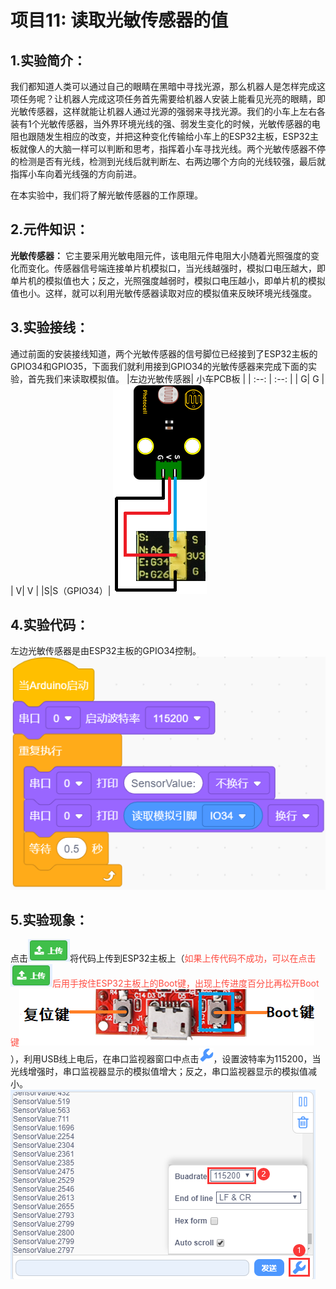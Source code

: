 # 项目11: 读取光敏传感器的值

## 1.实验简介：

我们都知道人类可以通过自己的眼睛在黑暗中寻找光源，那么机器人是怎样完成这项任务呢？让机器人完成这项任务首先需要给机器人安装上能看见光亮的眼睛，即光敏传感器，这样就能让机器人通过光源的强弱来寻找光源。我们的小车上左右各装有1个光敏传感器，当外界环境光线的强、弱发生变化的时候，光敏传感器的电阻也跟随发生相应的改变，并把这种变化传输给小车上的ESP32主板，ESP32主板就像人的大脑一样可以判断和思考，指挥着小车寻找光线。两个光敏传感器不停的检测是否有光线，检测到光线后就判断左、右两边哪个方向的光线较强，最后就指挥小车向着光线强的方向前进。

在本实验中，我们将了解光敏传感器的工作原理。

## 2.元件知识：
**光敏传感器：** 它主要采用光敏电阻元件，该电阻元件电阻大小随着光照强度的变化而变化。传感器信号端连接单片机模拟口，当光线越强时，模拟口电压越大，即单片机的模拟值也大；反之，光照强度越弱时，模拟口电压越小，即单片机的模拟值也小。这样，就可以利用光敏传感器读取对应的模拟值来反映环境光线强度。

## 3.实验接线：
通过前面的安装接线知道，两个光敏传感器的信号脚位已经接到了ESP32主板的GPIO34和GPIO35，下面我们就利用接到GPIO34的光敏传感器来完成下面的实验，首先我们来读取模拟值。
|左边光敏传感器| 小车PCB板 |
| :--: | :--: |
| G| G |
| V| V |
|S|S（GPIO34）|
![Img](/media/img-20230508101203.png)

## 4.实验代码：
左边光敏传感器是由ESP32主板的GPIO34控制。
![Img](/media/img-20230331102322.png)


## 5.实验现象：
点击![Img](/media/img-20230331104105.png)将代码上传到ESP32主板上（<span style="color: rgb(255, 76, 65);">如果上传代码不成功，可以在点击![Img](/media/img-20230331104346.png)后用手按住ESP32主板上的Boot键，出现上传进度百分比再松开Boot键![Img](/media/img-20230331144331.png)</span>），利用USB线上电后，在串口监视器窗口中点击![Img](/media/img-20230331102503.png)，设置波特率为115200，当光线增强时，串口监视器显示的模拟值增大；反之，串口监视器显示的模拟值减小。
![Img](/media/img-20230331102441.png)












